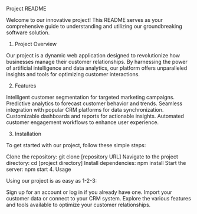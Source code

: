 Project README

Welcome to our innovative project! This README serves as your comprehensive guide to understanding and utilizing our groundbreaking software solution.

1. Project Overview

Our project is a dynamic web application designed to revolutionize how businesses manage their customer relationships. By harnessing the power of artificial intelligence and data analytics, our platform offers unparalleled insights and tools for optimizing customer interactions.

2. Features

Intelligent customer segmentation for targeted marketing campaigns.
Predictive analytics to forecast customer behavior and trends.
Seamless integration with popular CRM platforms for data synchronization.
Customizable dashboards and reports for actionable insights.
Automated customer engagement workflows to enhance user experience.

3. Installation

To get started with our project, follow these simple steps:

Clone the repository: git clone [repository URL]
Navigate to the project directory: cd [project directory]
Install dependencies: npm install
Start the server: npm start
4. Usage

Using our project is as easy as 1-2-3:

Sign up for an account or log in if you already have one.
Import your customer data or connect to your CRM system.
Explore the various features and tools available to optimize your customer relationships.